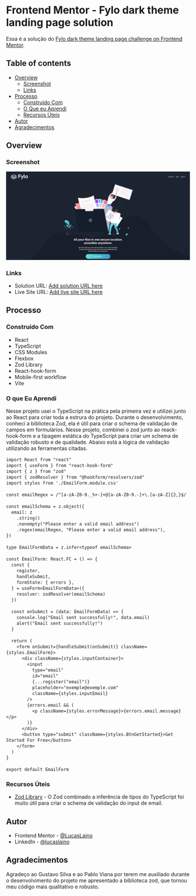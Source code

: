 # Frontend Mentor - Fylo dark theme landing page solution

Essa é a solução do [Fylo dark theme landing page challenge on Frontend Mentor](https://www.frontendmentor.io/challenges/fylo-dark-theme-landing-page-5ca5f2d21e82137ec91a50fd). 

## Table of contents

- [Overview](#overview)
  - [Screenshot](#screenshot)
  - [Links](#links)
- [Processo](#processo)
  - [Construído Com](#construido-com)
  - [O Que eu Aprendi](#o-que-eu-aprendi)
  - [Recursos Úteis](#recursos-úteis)
- [Autor](#autor)
- [Agradecimentos](#agradecimentos)

## Overview

### Screenshot

![](./src/assets/images/fyloLandingPage.jpg)

### Links

- Solution URL: [Add solution URL here](https://your-solution-url.com)
- Live Site URL: [Add live site URL here](https://your-live-site-url.com)

## Processo

### Construído Com

- React
- TypeScript
- CSS Modules
- Flexbox
- Zod Library
- React-hook-form
- Mobile-first workflow
- Vite

### O que Eu Aprendi

Nesse projeto usei o TypeScript na prática pela primeira vez e utilizei junto ao React para criar toda a estrura do projeto. Durante o desenvolvimento, conheci a biblioteca Zod, ela é útil para criar o schema de validação de campos em formulários. Nesse projeto, combinei o zod junto ao reack-hook-form e a tipagem estática do TypeScript para criar um schema de validação robusto e de qualidade. Abaixo está a lógica de validação utilizando as ferramentas citadas. 

```
import React from "react"
import { useForm } from "react-hook-form"
import { z } from "zod"
import { zodResolver } from "@hookform/resolvers/zod"
import styles from './EmailForm.module.css'

const emailRegex = /^[a-zA-Z0-9._%+-]+@[a-zA-Z0-9.-]+\.[a-zA-Z]{2,}$/

const emailSchema = z.object({
  email: z
    .string()
    .nonempty("Please enter a valid email address")
    .regex(emailRegex, "Please enter a valid email address"),
})

type EmailFormData = z.infer<typeof emailSchema>

const EmailForm: React.FC = () => {
  const {
    register,
    handleSubmit,
    formState: { errors },
  } = useForm<EmailFormData>({
    resolver: zodResolver(emailSchema)
  })

  const onSubmit = (data: EmailFormData) => {
    console.log("Email sent successfully!", data.email)
    alert("Email sent successfully!")
  }

  return (
    <form onSubmit={handleSubmit(onSubmit)} className={styles.EmailForm}>
      <div className={styles.inputContainer}>
        <input
          type="email"
          id="email"
          {...register("email")}
          placeholder="exemple@exemple.com"
          className={styles.inputEmail}
        />
        {errors.email && (
          <p className={styles.errorMessage}>{errors.email.message}</p>
        )}
      </div>
      <button type="submit" className={styles.BtnGetStarted}>Get Started For Free</button>
    </form>
  )
}

export default EmailForm
```

### Recursos Úteis

- [Zod Library](https://zod.dev/) - O Zod combinado a inferência de tipos do TypeScript foi muito útil para criar o schema de validação do input de email.

## Autor

- Frontend Mentor - [@LucasLaino](https://www.frontendmentor.io/profile/LucasLaino)
- LinkedIn - [@lucaslaino](https://www.linkedin.com/in/lucaslaino/)

## Agradecimentos

Agradeço ao Gustavo Silva e ao Pablo Viana por terem me auxiliado durante o desenvolvimento do projeto me apresentado a biblioteca zod, que tornou meu código mais qualitativo e robusto.